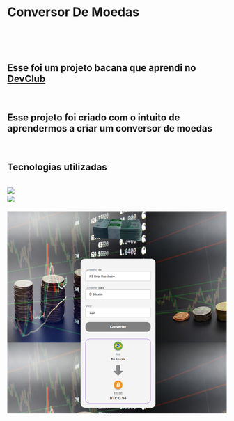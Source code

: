 <h1>Conversor De Moedas</h1>
<br>
<br>
<br>
<h2>Esse foi um projeto bacana que aprendi no <a href= "https//rodolfomori.com.br/devclub">DevClub</a></h2>
<br>
<h2>Esse projeto foi criado com o intuito de  aprendermos a criar um conversor de moedas</h2>
<br>
<h2>Tecnologias utilizadas</h2>
<br>
<img src="https://t3.ftcdn.net/jpg/04/60/76/34/240_F_460763425_fuR0ClzozABiffBtrFKsIKRBNMWjW42v.jpg"/>
<br>
<img src="https://as1.ftcdn.net/jpg/03/58/74/54/1000_F_358745451_xatVosxRfQ963ZUg7aXr8GrE2lxNb5rP.jpg"/>
<br>
<img ser="https://as1.ftcdn.net/jpg/03/58/74/54/1000_F_358745451_xatVosxRfQ963ZUg7aXr8GrE2lxNb5rP.jpg"/>
<img alt="ConversorDesktop.jpg" src="https://github.com/Verneloira/Conversor-De-Moedas/blob/main/assets/newdesktop%20converter.png" data-hpc="true" class="Box-sc-g0xbh4-0 fzFXnm">

